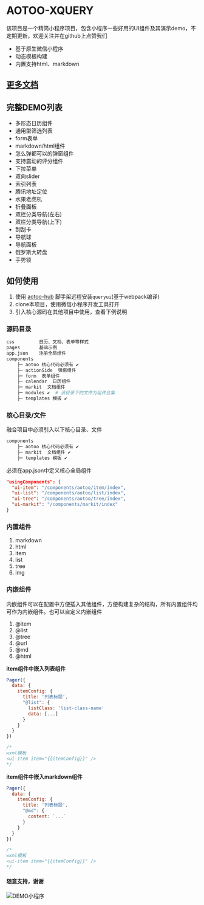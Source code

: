 <!--
 * @Author: 天天修改
 * @Date: 2019-12-18 10:17:43
 * @LastEditTime : 2019-12-19 12:01:15
 * @LastEditors  : Please set LastEditors
 * @Description: In User Settings Edit
 * @FilePath: /xquery/README.md
 -->

# AOTOO-XQUERY

该项目是一个精简小程序项目，包含小程序一些好用的UI组件及其演示demo，不定期更新，欢迎关注并在github上点赞我们  

* 基于原生微信小程序  
* 动态模板构建
* 内置支持html、markdown

## [更多文档](http://www.agzgz.com)

## 完整DEMO列表

* 多形态日历组件
* 通用型筛选列表
* form表单
* markdown/html组件
* 怎么弹都可以的弹窗组件
* 支持震动的评分组件
* 下拉菜单
* 双向slider
* 索引列表
* 腾讯地址定位  
* 水果老虎机
* 折叠面板
* 双栏分类导航(左右)
* 双栏分类导航(上下)
* 刮刮卡  
* 导航球
* 导航面板
* 俄罗斯大转盘
* 手势锁

## 如何使用  

1. 使用 [aotoo-hub](https://gitee.com/webkixi/aotoo-hub) 脚手架远程安装`queryui`(基于webpack编译)
2. clone本项目，使用微信小程序开发工具打开
3. 引入核心源码在其他项目中使用，查看下例说明

### 源码目录

```bash
css         日历、文档、表单等样式
pages       基础示例
app.json    注册全局组件
components 
    ├─ aotoo 核心代码必须有 ✔︎
    ├─ actionSide  弹窗组件
    ├─ form  表单组件
    ├─ calendar  日历组件
    ├─ markit  文档组件
    ├─ modules ✔︎  # 该目录下的文件为组件合集
    ├─ templates 模板 ✔︎
```

### 核心目录/文件

融合项目中必须引入以下核心目录、文件  

```bash
components 
    ├─ aotoo 核心代码必须有 ✔︎
    ├─ markit  文档组件 ✔︎
    ├─ templates 模板 ✔︎
```

必须在app.json中定义核心全局组件  

```json
"usingComponents": {
  "ui-item": "/components/aotoo/item/index",
  "ui-list": "/components/aotoo/list/index",
  "ui-tree": "/components/aotoo/tree/index",
  "ui-markit": "/components/markit/index"
}
```

### 内置组件

1. markdown
2. html
3. item
4. list
5. tree
6. img

### 内嵌组件  

内嵌组件可以在配置中方便插入其他组件，方便构建复杂的结构，所有内置组件均可作为内嵌组件。也可以自定义内嵌组件

1. @item
2. @list
3. @tree
4. @url
5. @md
6. @html

**item组件中嵌入列表组件**  

```js
Pager({
  data: {
    itemConfig: {
      title: '列表标题',
      "@list": {
        listClass: 'list-class-name'
        data: [...]
      }
    }
  }
})

/*
wxml模板
<ui-item item="{{itemConfig}}" />
*/
```

**item组件中嵌入markdown组件**  

```js
Pager({
  data: {
    itemConfig: {
      title: '列表标题',
      "@md": {
        content: `...`
      }
    }
  }
})

/*
wxml模板
<ui-item item="{{itemConfig}}" />
*/
```

#### 随意支持，谢谢

![DEMO小程序](http://www.agzgz.com/imgs/wxzan.jpg)
